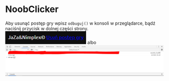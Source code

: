 # NoobClicker
Aby usunąć postęp gry wpisz `odbuguj()` w konsoli w przeglądarce, bądź naciśnij przycisk w dolnej części strony.![Image](https://raw.githubusercontent.com/Nimplex/NoobClicker/master/image.png?token=AJQ47MSIBNCPNY3RZF4XGZS5COLNE)
albo
![Image](https://raw.githubusercontent.com/Nimplex/NoobClicker/master/Image2.PNG?token=AJQ47MSXSS7XML654ZQZIP25COL3K)
